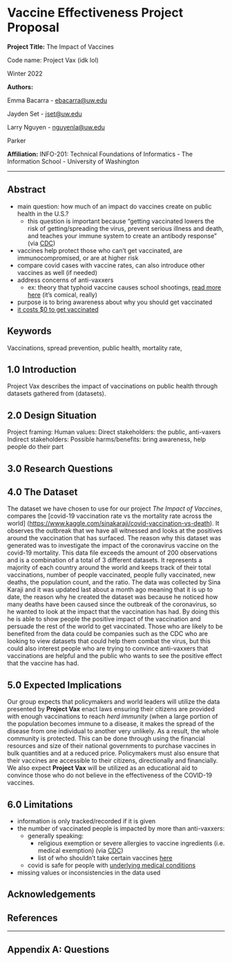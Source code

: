 # Vaccine Effectiveness Project Proposal

**Project Title:** The Impact of Vaccines

Code name: Project Vax (idk lol)

Winter 2022


**Authors:**

Emma Bacarra - ebacarra@uw.edu

Jayden Set - jset@uw.edu

Larry Nguyen - nguyenla@uw.edu

Parker

**Affiliation:** INFO-201: Technical Foundations of Informatics - The Information School - University of Washington

<hr />

## Abstract
- main question: how much of an impact do vaccines create on public health in the U.S.?
  - this question is important because “getting vaccinated lowers the risk of getting/spreading the virus, prevent serious illness and death, and teaches your immune system to create an antibody response” (via [CDC](https://www.cdc.gov/coronavirus/2019-ncov/vaccines/vaccine-benefits.html#:~:text=Getting%20vaccinated%20against%20COVID%2D,5%20years%20and%20older.))
- vaccines help protect those who can’t get vaccinated, are immunocompromised, or are at higher risk
- compare covid cases with vaccine rates, can also introduce other vaccines as well (if needed)
- address concerns of anti-vaxxers
  - ex: theory that typhoid vaccine causes school shootings, [read more here](https://vaccineimpact.com/2018/new-study-vaccines-linked-to-decline-in-mental-health-and-social-interaction-cause-of-increase-in-mass-school-shootings/) (it’s comical, really)
- purpose is to bring awareness about why you should get vaccinated
- [it costs $0 to get vaccinated](https://www.fda.gov/consumers/consumer-updates/learn-more-about-covid-19-vaccines-fda#:~:text=FDA%2Dauthorized%20COVID%2D,or%20after%20your%20appointment.)


## Keywords
Vaccinations, spread prevention, public health, mortality rate,

## 1.0 Introduction
Project Vax describes the impact of vaccinations on public health through datasets gathered from (datasets).

## 2.0 Design Situation
Project framing:
Human values:
Direct stakeholders: the public, anti-vaxers
Indirect stakeholders:
Possible harms/benefits: bring awareness, help people do their part

## 3.0 Research Questions

## 4.0 The Dataset
The dataset we have chosen to use for our project _The Impact of Vaccines_, compares the [covid-19 vaccination rate vs the mortality rate across the world] (https://www.kaggle.com/sinakaraji/covid-vaccination-vs-death). It observes the outbreak that we have all witnessed and looks at the positives around the vaccination that has surfaced. The reason why this dataset was generated was to investigate the impact of the coronavirus vaccine on the covid-19 mortality. This data file exceeds the amount of 200 observations and is a combination of a total of 3 different datasets. It represents a majority of each country around the world and keeps track of their total vaccinations, number of people vaccinated, people fully vaccinated, new deaths, the population count, and the ratio. The data was collected by Sina Karaji and it was updated last about a month ago meaning that it is up to date, the reason why he created the dataset was because he noticed how many deaths have been caused since the outbreak of the coronavirus, so he wanted to look at the impact that the vaccination has had. By doing this he is able to show people the positive impact of the vaccination and persuade the rest of the world to get vaccinated. Those who are likely to be benefited from the data could be companies such as the CDC who are looking to view datasets that could help them combat the virus, but this could also interest people who are trying to convince anti-vaxxers that vaccinations are helpful and the public who wants to see the positive effect that the vaccine has had.

## 5.0 Expected Implications
Our group expects that policymakers and world leaders will utilize the data presented by **Project Vax** enact laws ensuring their citizens are provided with enough vaccinations to reach _herd immunity_  (when a large portion of the population becomes immune to a disease, it makes the spread of the disease from one individual to another very unlikely. As a result, the whole community is protected. This can be done through using the financial resources and size of their national governments to purchase vaccines in bulk quantities and at a reduced price. Policymakers must also ensure that their vaccines are accessible to their citizens, directionally and financially. We also expect **Project Vax** will be utilized as an educational aid to convince those who do not believe in the effectiveness of the COVID-19 vaccines. 

## 6.0 Limitations
- information is only tracked/recorded if it is given
- the number of vaccinated people is impacted by more than anti-vaxxers:
  - generally speaking:
    - religious exemption or severe allergies to vaccine ingredients (i.e. medical exemption) (via [CDC](https://www.cdc.gov/coronavirus/2019-ncov/vaccines/recommendations/essentialworker/workplace-vaccination-program.html))
    - list of who shouldn’t take certain vaccines [here](https://www.cdc.gov/vaccines/vpd/should-not-vacc.html)
  - covid is safe for people with [underlying medical conditions](https://www.cdc.gov/coronavirus/2019-ncov/vaccines/recommendations/underlying-conditions.html?s_cid=10485:who%20should%20not%20take%20the%20covid%20vaccine:sem.ga:p:RG:GM:gen:PTN:FY21)
- missing values or inconsistencies in the data used

## Acknowledgements

## References

<hr />

## Appendix A: Questions
